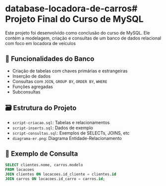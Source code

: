 # database-locadora-de-carros# Projeto Final do Curso de MySQL

Este projeto foi desenvolvido como conclusão do curso de MySQL. Ele contém a modelagem, criação e consultas de um banco de dados relacional com foco em locadora de veículos

## 🚀 Funcionalidades do Banco

- Criação de tabelas com chaves primárias e estrangeiras
- Inserção de dados
- Consultas com `JOIN`, `GROUP BY`, `ORDER BY`, `WHERE`
- Funções agregadas
- Subconsultas

## 🗃️ Estrutura do Projeto

- `script-criacao.sql`: Tabelas e relacionamentos
- `script-inserts.sql`: Dados de exemplo
- `script-consultas.sql`: Exemplos de SELECTs, JOINS, etc
- `diagrama-er.png`: Diagrama Entidade-Relacionamento

## 📸 Exemplo de Consulta

```sql
SELECT clientes.nome, carros.modelo
FROM locacoes
JOIN clientes ON locacoes.id_cliente = clientes.id
JOIN carros ON locacoes.id_carro = carros.id;
